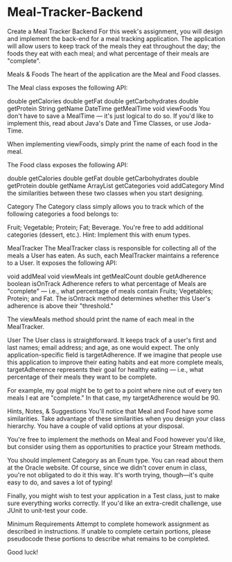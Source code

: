 # Meal-Tracker-Backend
Create a Meal Tracker Backend
For this week's assignment, you will design and implement the back-end for a meal tracking application. The application will allow users to keep track of the meals they eat throughout the day; the foods they eat with each meal; and what percentage of their meals are "complete".

Meals & Foods
The heart of the application are the Meal and Food classes.

The Meal class exposes the following API:

double getCalories
double getFat
double getCarbohydrates
double getProtein
String getName
DateTime getMealTime
void viewFoods
You don't have to save a MealTime — it's just logical to do so. If you'd like to implement this, read about Java's Date and Time Classes, or use Joda-Time.

When implementing viewFoods, simply print the name of each food in the meal.

The Food class exposes the following API:

double getCalories
double getFat
double getCarbohydrates
double getProtein
double getName
ArrayList<Category> getCategories
void addCategory
Mind the similarities between these two classes when you start designing.

Category
The Category class simply allows you to track which of the following categories a food belongs to:

Fruit;
Vegetable;
Protein;
Fat;
Beverage.
You're free to add additional categories (dessert, etc.). Hint: Implement this with enum types.

MealTracker
The MealTracker class is responsible for collecting all of the meals a User has eaten. As such, each MealTracker maintains a reference to a User. It exposes the following API:

void addMeal
void viewMeals
int getMealCount
double getAdherence
boolean isOnTrack
Adherence refers to what percentage of Meals are "complete" — i.e., what percentage of meals contain Fruits; Vegetables; Protein; and Fat. The isOntrack method determines whether this User's adherence is above their "threshold."

The viewMeals method should print the name of each meal in the MealTracker.

User
The User class is straightforward. It keeps track of a user's first and last names; email address; and age, as one would expect. The only application-specific field is targetAdherence. If we imagine that people use this application to improve their eating habits and eat more complete meals, targetAdherence represents their goal for healthy eating — i.e., what percentage of their meals they want to be complete.

For example, my goal might be to get to a point where nine out of every ten meals I eat are "complete." In that case, my targetAdherence would be 90.

Hints, Notes, & Suggestions
You'll notice that Meal and Food have some similarities. Take advantage of these similarities when you design your class hierarchy. You have a couple of valid options at your disposal.

You're free to implement the methods on Meal and Food however you'd like, but consider using them as opportunities to practice your Stream methods.

You should implement Category as an Enum type. You can read about them at the Oracle website. Of course, since we didn't cover enum in class, you're not obligated to do it this way. It's worth trying, though—it's quite easy to do, and saves a lot of typing!

Finally, you might wish to test your application in a Test class, just to make sure everything works correctly. If you'd like an extra-credit challenge, use JUnit to unit-test your code.

Minimum Requirements
Attempt to complete homework assignment as described in instructions. If unable to complete certain portions, please pseudocode these portions to describe what remains to be completed.

Good luck!

